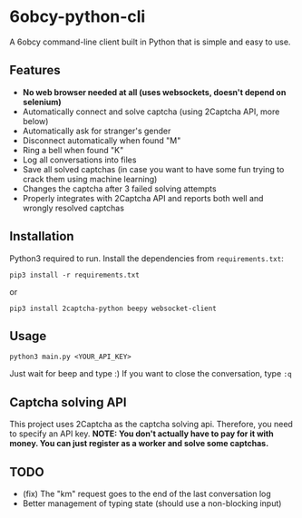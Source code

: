 # 6obcy-python-cli
A 6obcy command-line client built in Python that is simple and easy to use.
## Features

- **No web browser needed at all (uses websockets, doesn't depend on selenium)**
- Automatically connect and solve captcha (using 2Captcha API, more below)
- Automatically ask for stranger's gender
- Disconnect automatically when found "M"
- Ring a bell when found "K"
- Log all conversations into files
- Save all solved captchas (in case you want to have some fun trying to crack them using machine learning)
- Changes the captcha after 3 failed solving attempts
- Properly integrates with 2Captcha API and reports both well and wrongly resolved captchas

## Installation
Python3 required to run.
Install the dependencies from `requirements.txt`:
```
pip3 install -r requirements.txt
```
or
```
pip3 install 2captcha-python beepy websocket-client
```

## Usage
```
python3 main.py <YOUR_API_KEY>
```
Just wait for beep and type :)
If you want to close the conversation, type `:q`

## Captcha solving API
This project uses 2Captcha as the captcha solving api.
Therefore, you need to specify an API key.
**NOTE: You don't actually have to pay for it with money. You can just register as a worker and solve some captchas.**

## TODO

 - (fix) The "km" request goes to the end of the last conversation log
 - Better management of typing state (should use a non-blocking input)
